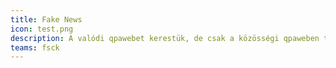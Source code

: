 ```yaml
---
title: Fake News
icon: test.png
description: A valódi qpawebet kerestük, de csak a közösségi qpaweben tudunk utánakérdezni
teams: fsck
---
```

